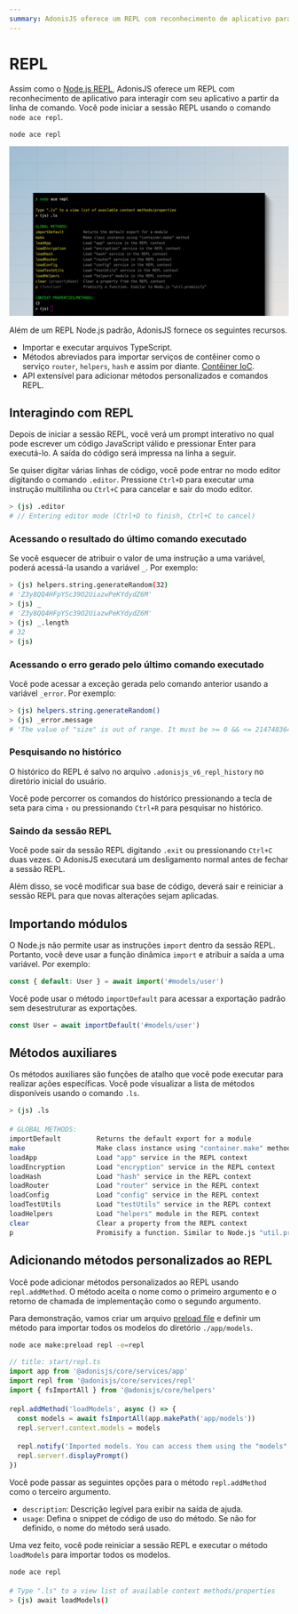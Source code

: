 ```yaml
---
summary: AdonisJS oferece um REPL com reconhecimento de aplicativo para interagir com seu aplicativo a partir da linha de comando.
---
```


# REPL
Assim como o [Node.js REPL](https://nodejs.org/api/repl.html), AdonisJS oferece um REPL com reconhecimento de aplicativo para interagir com seu aplicativo a partir da linha de comando. Você pode iniciar a sessão REPL usando o comando `node ace repl`.

```sh
node ace repl
```

![](../ace/ace_repl.png)

Além de um REPL Node.js padrão, AdonisJS fornece os seguintes recursos.

- Importar e executar arquivos TypeScript.
- Métodos abreviados para importar serviços de contêiner como o serviço `router`, `helpers`, `hash` e assim por diante.
[Contêiner IoC](../concepts/dependency_injection.md#constructing-a-tree-of-dependencies).
- API extensível para adicionar métodos personalizados e comandos REPL.

## Interagindo com REPL
Depois de iniciar a sessão REPL, você verá um prompt interativo no qual pode escrever um código JavaScript válido e pressionar Enter para executá-lo. A saída do código será impressa na linha a seguir.

Se quiser digitar várias linhas de código, você pode entrar no modo editor digitando o comando `.editor`. Pressione `Ctrl+D` para executar uma instrução multilinha ou `Ctrl+C` para cancelar e sair do modo editor.

```sh
> (js) .editor
# // Entering editor mode (Ctrl+D to finish, Ctrl+C to cancel)
```

### Acessando o resultado do último comando executado
Se você esquecer de atribuir o valor de uma instrução a uma variável, poderá acessá-la usando a variável `_`. Por exemplo:

```sh
> (js) helpers.string.generateRandom(32)
# 'Z3y8QQ4HFpYSc39O2UiazwPeKYdydZ6M'
> (js) _
# 'Z3y8QQ4HFpYSc39O2UiazwPeKYdydZ6M'
> (js) _.length
# 32
> (js)
```

### Acessando o erro gerado pelo último comando executado
Você pode acessar a exceção gerada pelo comando anterior usando a variável `_error`. Por exemplo:

```sh
> (js) helpers.string.generateRandom()
> (js) _error.message
# 'The value of "size" is out of range. It must be >= 0 && <= 2147483647. Received NaN'
```

### Pesquisando no histórico
O histórico do REPL é salvo no arquivo `.adonisjs_v6_repl_history` no diretório inicial do usuário.

Você pode percorrer os comandos do histórico pressionando a tecla de seta para cima `↑` ou pressionando `Ctrl+R` para pesquisar no histórico.

### Saindo da sessão REPL
Você pode sair da sessão REPL digitando `.exit` ou pressionando `Ctrl+C` duas vezes. O AdonisJS executará um desligamento normal antes de fechar a sessão REPL.

Além disso, se você modificar sua base de código, deverá sair e reiniciar a sessão REPL para que novas alterações sejam aplicadas.

## Importando módulos
O Node.js não permite usar as instruções `import` dentro da sessão REPL. Portanto, você deve usar a função dinâmica `import` e atribuir a saída a uma variável. Por exemplo:

```ts
const { default: User } = await import('#models/user')
```

Você pode usar o método `importDefault` para acessar a exportação padrão sem desestruturar as exportações.

```ts
const User = await importDefault('#models/user')
```

## Métodos auxiliares
Os métodos auxiliares são funções de atalho que você pode executar para realizar ações específicas. Você pode visualizar a lista de métodos disponíveis usando o comando `.ls`.

```sh
> (js) .ls

# GLOBAL METHODS:
importDefault         Returns the default export for a module
make                  Make class instance using "container.make" method
loadApp               Load "app" service in the REPL context
loadEncryption        Load "encryption" service in the REPL context
loadHash              Load "hash" service in the REPL context
loadRouter            Load "router" service in the REPL context
loadConfig            Load "config" service in the REPL context
loadTestUtils         Load "testUtils" service in the REPL context
loadHelpers           Load "helpers" module in the REPL context
clear                 Clear a property from the REPL context
p                     Promisify a function. Similar to Node.js "util.promisify"
```

## Adicionando métodos personalizados ao REPL
Você pode adicionar métodos personalizados ao REPL usando `repl.addMethod`. O método aceita o nome como o primeiro argumento e o retorno de chamada de implementação como o segundo argumento.

Para demonstração, vamos criar um arquivo [preload file](../concepts/adonisrc_file.md#preloads) e definir um método para importar todos os modelos do diretório `./app/models`.

```sh
node ace make:preload repl -e=repl
```

```ts
// title: start/repl.ts
import app from '@adonisjs/core/services/app'
import repl from '@adonisjs/core/services/repl'
import { fsImportAll } from '@adonisjs/core/helpers'

repl.addMethod('loadModels', async () => {
  const models = await fsImportAll(app.makePath('app/models'))
  repl.server!.context.models = models

  repl.notify('Imported models. You can access them using the "models" property')
  repl.server!.displayPrompt()
})
```

Você pode passar as seguintes opções para o método `repl.addMethod` como o terceiro argumento.

- `description`: Descrição legível para exibir na saída de ajuda.
- `usage`: Defina o snippet de código de uso do método. Se não for definido, o nome do método será usado.

Uma vez feito, você pode reiniciar a sessão REPL e executar o método `loadModels` para importar todos os modelos.

```sh
node ace repl

# Type ".ls" to a view list of available context methods/properties
> (js) await loadModels()
```
